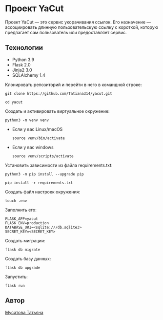 # Проект YaCut

Проект YaCut — это сервис укорачивания ссылок. Его назначение — ассоциировать длинную пользовательскую ссылку с короткой, которую предлагает сам пользователь или предоставляет сервис.

## Технологии
- Python 3.9
- Flask 2.0
- Jinja2 3.0
- SQLAlchemy 1.4

Клонировать репозиторий и перейти в него в командной строке:

```
git clone https://github.com/Tatiana314/yacut.git
```

```
cd yacut
```

Cоздать и активировать виртуальное окружение:

```
python3 -m venv venv
```

* Если у вас Linux/macOS

    ```
    source venv/bin/activate
    ```

* Если у вас windows

    ```
    source venv/scripts/activate
    ```

Установить зависимости из файла requirements.txt:

```
python3 -m pip install --upgrade pip
```

```
pip install -r requirements.txt
```

Создать файл настроек окружения:

```
touch .env
```

Заполнить его:

```
FLASK_APP=yacut
FLASK_ENV=production
DATABASE_URI=<sqlite:///db.sqlite3>
SECRET_KEY=<SECRET_KEY>
```

Создать миграции:

```
flask db migrate
```

Создать базу данных:

```
flask db upgrade
```

Запустить:

```
flask run
```

## Автор
[Мусатова Татьяна](https://github.com/Tatiana314)
